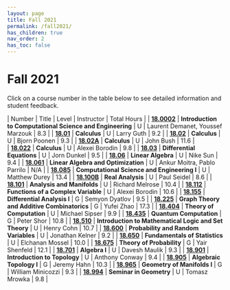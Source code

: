 ```yaml
---
layout: page
title: Fall 2021
permalink: /fall2021/
has_children: true
nav_order: 2
has_toc: false
---
```


# Fall 2021

Click on a course number in the table below to see detailed information and student feedback.

| Number                                   | Title                                                                        | Level | Instructor                                       | Total Hours |
| [**18.0002**](/18.0002-fall-2021.html)     | **Introduction to Computational Science and Engineering**                    | U     | Laurent Demanet, Youssef Marzouk                 | 8.3         |
| [**18.01**](/18.01-fall-2021.html)       | **Calculus**                                                                 | U     | Larry Guth                                       | 9.2         |
| [**18.02**](/18.02-fall-2021.html)       | **Calculus**                                                                 | U     | Bjorn Poonen                                     | 9.3        |
| [**18.02A**](/18.02A-fall-2021.html)     | **Calculus**                                                                 | U     | John Bush                                        | 11.6         |          
| [**18.022**](/18.022-fall-2021.html)     | **Calculus**                                                                 | U     | Alexei Borodin                                   | 9.8         |
| [**18.03**](/18.03-fall-2021.html)       | **Differential Equations**                                                   | U     | Jorn Dunkel                                      | 9.5         |
| [**18.06**](/18.06-fall-2021.html)       | **Linear Algebra**                                                           | U     | Nike Sun                                         | 9.4         |
| [**18.061**](/18.061-fall-2021.html)     | **Linear Algebra and Optimization**                                          | U     | Ankur Moitra, Pablo Parrilo                      | N/A         |
| [**18.085**](/18.085-fall-2021.html)     | **Computational Science and Engineering I**                                  | U     | Matthew Durey                                    | 13.4        |
| [**18.100B**](/18.100B-fall-2021html)    | **Real Analysis**                                                            | U     | Paul Seidel                                      | 8.6         |
| [**18.101**](/18.101-fall-2021.html)     | **Analysis and Manifolds**                                                   | U     | Richard Melrose                                  | 10.4        |
| [**18.112**](/18.112-fall-2021.html)     | **Functions of a Complex Variable**                                          | U     | Alexei Borodin                                   | 10.6         |
| [**18.155**](/18.155-fall-2021.html)     | **Differential Analysis I**                                                  | G     | Semyon Dyatlov                                   | 9.5         |
| [**18.225**](/18.225-fall-2021.html)     | **Graph Theory and Additive Combinatorics**                                  | G     | Yufei Zhao                                       | 17.3         |
| [**18.404**](/18.404-fall-2021.html)     | **Theory of Computation**                                                    | U     | Michael Sipser                                   | 9.9         |
| [**18.435**](/18.435-fall-2021.html)     | **Quantum Computation**                                                      | G     | Peter Shor                                       | 10.8        | 
| [**18.510**](/18.510-fall-2021.html)     | **Introduction to Mathematical Logic and Set Theory**                        | U     | Henry Cohn                                       | 10.7         |
| [**18.600**](/18.600-fall-2021.html)     | **Probability and Random Variables**                                         | U     | Jonathan Kelner                                  | 9.2         |
| [**18.650**](/18.650-fall-2021.html)     | **Fundamentals of Statistics**                                               | U     | Elchanan Mossel                                  | 10.0         | 
| [**18.675**](/18.675-fall-2021.html)     | **Theory of Probability**                                                    | G     | Yair Shenfeld                                    | 12.1         | 
| [**18.701**](/18.701-fall-2021.html)     | **Algebra I**                                                                | U     | Davesh Maulik                                    | 9.3         | 
| [**18.901**](/18.901-fall-2021.html)     | **Introduction to Topology**                                                 | U     | Anthony Conway                                   | 9.4        |
| [**18.905**](/18.905-fall-2021.html)     | **Algebraic Topology I**                                                     | G     | Jeremy Hahn                                      | 10.3        | 
| [**18.965**](/18.965-fall-2021.html)     | **Geometry of Manifolds I**                                                  | G     | William Minicozzi                                | 9.3         |
| [**18.994**](/18.994-fall-2021.html)     | **Seminar in Geometry**                                                      | U     | Tomasz Mrowka                                    | 9.8         |

<!-- | Number                                   | Title          | Level | Instructor     | Total Hours |
| :--------------------------------------- | :------------- | :---- | -------------- | ----------- |
| [**18.100B**](/18.100B-spring-2021.html) | **Analysis I** | U     | Tobias Colding | 8.9         |
| [**18.100B**](/18.100B-spring-2021.html) | **Analysis I** | U     | Tobias Colding | 8.9         |
| [**18.100B**](/18.100B-spring-2021.html) | **Analysis I** | U     | Tobias Colding | 8.9         |
| [**18.100B**](/18.100B-spring-2021.html) | **Analysis I** | U     | Tobias Colding | 8.9         |
| [**18.100B**](/18.100B-spring-2021.html) | **Analysis I** | U     | Tobias Colding | 8.9         |
| [**18.100B**](/18.100B-spring-2021.html) | **Analysis I** | U     | Tobias Colding | 8.9         |
| [**18.100B**](/18.100B-spring-2021.html) | **Analysis I** | U     | Tobias Colding | 8.9         |
| [**18.100B**](/18.100B-spring-2021.html) | **Analysis I** | U     | Tobias Colding | 8.9         |
| [**18.100B**](/18.100B-spring-2021.html) | **Analysis I** | U     | Tobias Colding | 8.9         |
| [**18.100B**](/18.100B-spring-2021.html) | **Analysis I** | U     | Tobias Colding | 8.9         |
| [**18.100B**](/18.100B-spring-2021.html) | **Analysis I** | U     | Tobias Colding | 8.9         |
| [**18.100B**](/18.100B-spring-2021.html) | **Analysis I** | U     | Tobias Colding | 8.9         | -->

<!-- _For a PDF version of this semester's underground guide, click [**here**](/assets/files/Underground_Guide_Fall2020.pdf)._ -->


